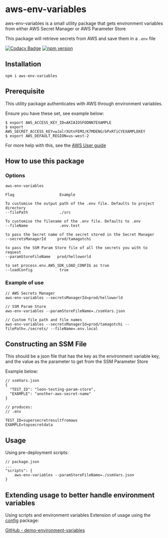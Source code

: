 # aws-env-variables

aws-env-variables is a small utility package that gets environment variables from either AWS Secret Manager or AWS Parameter Store

This package will retrieve secrets from AWS and save them in a `.env` file


[![Codacy Badge](https://app.codacy.com/project/badge/Grade/f701f47664a44534aca7232bf3247f45)](https://www.codacy.com/gh/leoncross/aws-env-variables/dashboard?utm_source=github.com&amp;utm_medium=referral&amp;utm_content=leoncross/aws-env-variables&amp;utm_campaign=Badge_Grade)
[![npm version](https://badge.fury.io/js/aws-env-variables.svg)](https://badge.fury.io/js/aws-env-variables)

## Installation

```
npm i aws-env-variables
```

## Prerequisite
This utility package authenticates with AWS through environment variables.

Ensure you have these set, see example below:

```
$ export AWS_ACCESS_KEY_ID=AKIAIOSFODNN7EXAMPLE
$ export AWS_SECRET_ACCESS_KEY=wJalrXUtnFEMI/K7MDENG/bPxRfiCYEXAMPLEKEY
$ export AWS_DEFAULT_REGION=us-west-2
```
For more help with this, see the [AWS User guide](https://docs.aws.amazon.com/cli/latest/userguide/cli-configure-envvars.html)

## How to use this package
### Options

```
aws-env-variables

Flag                    Example

To customise the output path of the .env file. Defaults to project directory
--filePath              ./src

To customise the filename of the .env file. Defaults to .env
--fileName              .env.test

to pass the Secret name of the secret stored in the Secret Manager
--secretsManagerId     prod/tamagotchi

to pass the SSM Param Store file of all the secrets you with to request
--paramStoreFileName   prod/helloworld

to set process.env.AWS_SDK_LOAD_CONFIG as true
--loadConfig            true
```

### Example of use

```
// AWS Secrets Manager
aws-env-variables --secretsManagerId=prod/helloworld

// SSM Param Store
aws-env-variables --paramStoreFileName=./ssmVars.json         

// Custom file path and file names
aws-env-variables --secretsManagerId=prod/tamagotchi --filePath=./secrets/ --fileName=.env.local

```

## Constructing an SSM File
This should be a json file that has the key as the environment variable key, and the value as the parameter to get from the SSM Parameter Store 

Example below:
```
// ssmVars.json
{
  "TEST_ID": "leon-testing-param-store",
  "EXAMPLE": "another-aws-secret-name"
}

// produces:
// .env

TEST_ID=supersecretresultfromaws
EXAMPLE=topsecretdata
```

## Usage
Using pre-deployment scripts:
```
// package.json
...
"scripts": {
    aws-env-variables --paramStoreFileName=./ssmVars.json
}
```

## Extending usage to better handle environment variables
Using scripts and environment variables
Extension of usage using the [config](https://www.npmjs.com/package/config) package:

[GitHub - demo-environment-variables](https://github.com/leoncross/demo-environment-variables)
